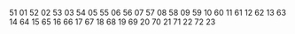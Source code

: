 51 01
52 02
53 03
54 05
55 06
56 07
57 08
58 09
59 10
60 11
61 12
62 13
63 14
64 15
65 16
66 17
67 18
68 19
69 20
70 21
71 22
72 23
